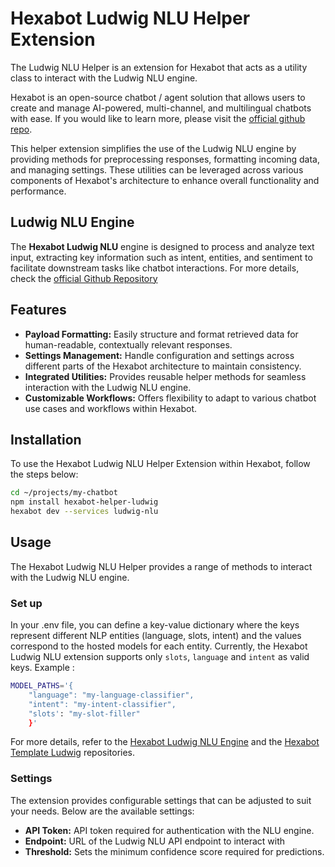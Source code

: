# Hexabot Ludwig NLU Helper Extension

The Ludwig NLU Helper is an extension for Hexabot that acts as a utility class to interact with the Ludwig NLU engine.

Hexabot is an open-source chatbot / agent solution that allows users to create and manage AI-powered, multi-channel, and multilingual chatbots with ease. If you would like to learn more, please visit the [official github repo](https://github.com/Hexastack/Hexabot).

This helper extension simplifies the use of the Ludwig NLU engine by providing methods for preprocessing responses, formatting incoming data, and managing settings. These utilities can be leveraged across various components of Hexabot's architecture to enhance overall functionality and performance.

## Ludwig NLU Engine

The **Hexabot Ludwig NLU** engine is designed to process and analyze text input, extracting key information such as intent, entities, and sentiment to facilitate downstream tasks like chatbot interactions.  For more details, check the [official Github Repository](https://github.com/Hexastack/hexabot-ludwig-nlu)

## Features
- **Payload Formatting:** Easily structure and format retrieved data for human-readable, contextually relevant responses.
- **Settings Management:** Handle configuration and settings across different parts of the Hexabot architecture to maintain consistency.
- **Integrated Utilities:** Provides reusable helper methods for seamless interaction with the Ludwig NLU engine.
- **Customizable Workflows:** Offers flexibility to adapt to various chatbot use cases and workflows within Hexabot.

## Installation

To use the Hexabot Ludwig NLU Helper Extension within Hexabot, follow the steps below: 
```bash
cd ~/projects/my-chatbot
npm install hexabot-helper-ludwig
hexabot dev --services ludwig-nlu
```
## Usage
The Hexabot Ludwig NLU Helper provides a range of methods to interact with the Ludwig NLU engine.

### Set up 
In your .env file, you can define a key-value dictionary where the keys represent different NLP entities (language, slots, intent) and the values correspond to the hosted models for each entity. Currently, the Hexabot Ludwig NLU extension supports only ```slots```, ```language``` and ```intent``` as valid keys. Example :

```bash 
MODEL_PATHS='{
    "language": "my-language-classifier", 
    "intent": "my-intent-classifier",
    "slots': "my-slot-filler"
    }'
```
For more details, refer to the [Hexabot Ludwig NLU Engine](https://github.com/Hexastack/hexabot-ludwig-nlu) and the [Hexabot Template Ludwig](https://github.com/Hexastack/hexabot-template-ludwig) repositories. 

### Settings
The extension provides configurable settings that can be adjusted to suit your needs. Below are the available settings:
- **API Token:** API token required for authentication with the NLU engine.
- **Endpoint:** URL of the Ludwig NLU API endpoint to interact with
- **Threshold:** Sets the minimum confidence score required for predictions.
